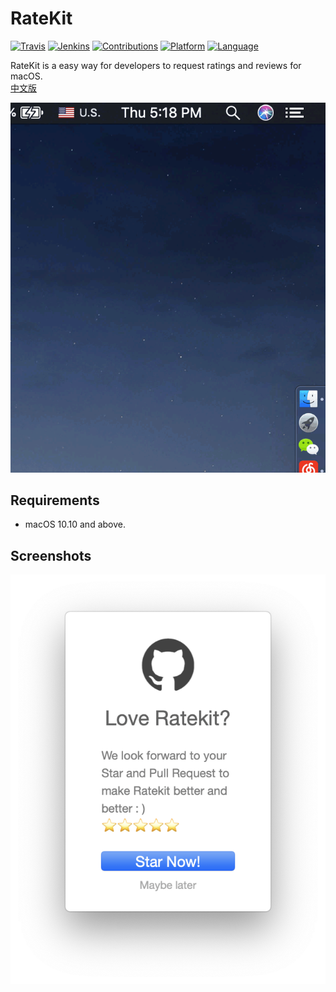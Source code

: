 # RateKit
[![Travis](https://img.shields.io/badge/build-passing-brightgreen.svg)](https://github.com/HsiangHo/RateKit)
[![Jenkins](https://img.shields.io/badge/license-GPL3-red.svg)](https://github.com/HsiangHo/RateKit/blob/master/LICENSE)
[![Contributions](https://img.shields.io/badge/contributions-welcome-brightgreen.svg?style=flat)](https://github.com/HsiangHo/RateKit/issues)
[![Platform](https://img.shields.io/badge/platform-macOS-yellow.svg)]()
[![Language](https://img.shields.io/badge/Language-Objective--C%20%7C%20Swift-yellowgreen.svg)]()  

RateKit is a easy way for developers to request ratings and reviews for macOS.  
[中文版](https://github.com/HsiangHo/RateKit/blob/master/README_zh.md)  

![](https://github.com/HsiangHo/RateKit/blob/master/doc/gif.gif?raw=true "Optional Title")

## Requirements
- macOS 10.10 and above. 

## Screenshots

![](https://github.com/HsiangHo/RateKit/blob/master/doc/RateKit.png?raw=true "Optional Title")

